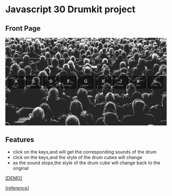 # **Javascript 30 Drumkit project**
## Front Page
![](https://github.com/Emily81926/JS30-drumkit/blob/db2d62368eb18327196ad7449ca592deb0e88447/JS30-drumkit%20photo.png)

## Features
* click on the keys,and will get the corresponding sounds of the drum
* click on the keys,and the style of the drum cubes will change
* as the sound stops,the style of the drum cube will change back to the original 

[[DEMO]](https://emily81926.github.io/JS30-drumkit/)

[[reference]](https://javascript30.com/)
